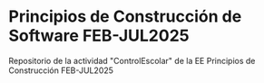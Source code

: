 # Principios de Construcción de Software FEB-JUL2025
Repositorio de la actividad "ControlEscolar" de la EE Principios de Construcción FEB-JUL2025
